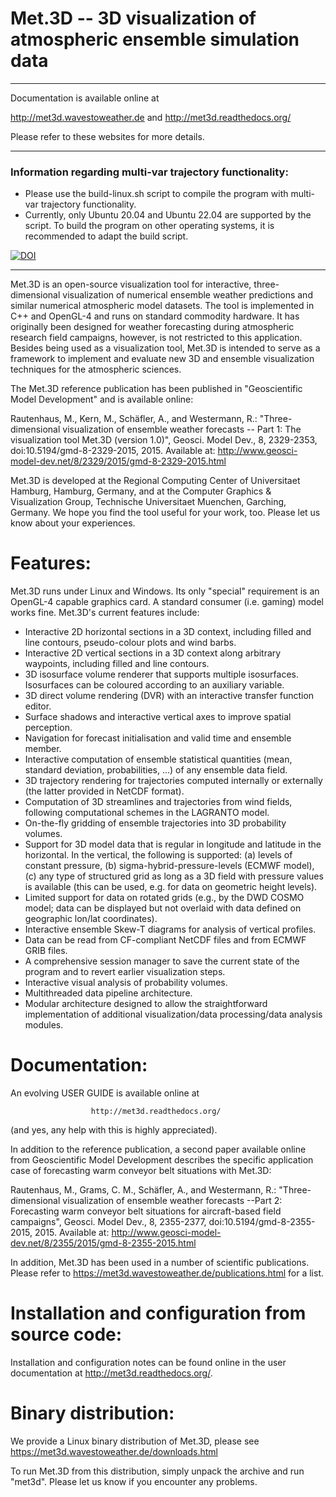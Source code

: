 Met.3D -- 3D visualization of atmospheric ensemble simulation data
==================================================================

*********************************************************************
Documentation is available online at

  http://met3d.wavestoweather.de   and   http://met3d.readthedocs.org/

Please refer to these websites for more details.
*********************************************************************

### Information regarding multi-var trajectory functionality:
- Please use the build-linux.sh script to compile the program with multi-var trajectory functionality.
- Currently, only Ubuntu 20.04 and Ubuntu 22.04 are supported by the script.
  To build the program on other operating systems, it is recommended to adapt the build script.

[![DOI](https://zenodo.org/badge/DOI/10.5281/zenodo.8082371.svg)](https://doi.org/10.5281/zenodo.8082371)

*********************************************************************

Met.3D is an open-source visualization tool for interactive, three-dimensional
visualization of numerical ensemble weather predictions and similar numerical
atmospheric model datasets. The tool is implemented in C++ and OpenGL-4 and
runs on standard commodity hardware. It has originally been designed for
weather forecasting during atmospheric research field campaigns, however, is
not restricted to this application. Besides being used as a visualization tool,
Met.3D is intended to serve as a framework to implement and evaluate new 3D and
ensemble visualization techniques for the atmospheric sciences.

The Met.3D reference publication has been published in "Geoscientific
Model Development" and is available online:

   Rautenhaus, M., Kern, M., Schäfler, A., and Westermann, R.:
   "Three-dimensional visualization of ensemble weather forecasts -- Part 1:
   The visualization tool Met.3D (version 1.0)", Geosci. Model Dev., 8,
   2329-2353, doi:10.5194/gmd-8-2329-2015, 2015.
   Available at: http://www.geosci-model-dev.net/8/2329/2015/gmd-8-2329-2015.html

Met.3D is developed at the Regional Computing Center of Universitaet Hamburg,
Hamburg, Germany, and at the Computer Graphics & Visualization Group, Technische
Universitaet Muenchen, Garching, Germany. We hope you find the tool useful for
your work, too. Please let us know about your experiences.


Features:
=========

Met.3D runs under Linux and Windows. Its only "special" requirement is an
OpenGL-4 capable graphics card. A standard consumer (i.e. gaming) model works
fine. Met.3D's current features include:

* Interactive 2D horizontal sections in a 3D context, including filled and line
  contours, pseudo-colour plots and wind barbs.
* Interactive 2D vertical sections in a 3D context along arbitrary waypoints,
  including filled and line contours.
* 3D isosurface volume renderer that supports multiple isosurfaces. Isosurfaces
  can be coloured according to an auxiliary variable.
* 3D direct volume rendering (DVR) with an interactive transfer function editor.
* Surface shadows and interactive vertical axes to improve spatial perception.
* Navigation for forecast initialisation and valid time and ensemble member.
* Interactive computation of ensemble statistical quantities (mean, standard
  deviation, probabilities, ...) of any ensemble data field.
* 3D trajectory rendering for trajectories computed internally or externally
  (the latter provided in NetCDF format).
* Computation of 3D streamlines and trajectories from wind fields, following
  computational schemes in the LAGRANTO model.
* On-the-fly gridding of ensemble trajectories into 3D probability volumes.
* Support for 3D model data that is regular in longitude and latitude in the
  horizontal. In the vertical, the following is supported: (a) levels of
  constant pressure, (b) sigma-hybrid-pressure-levels (ECMWF model), (c) any
  type of structured grid as long as a 3D field with pressure values is
  available (this can be used, e.g. for data on geometric height levels).
* Limited support for data on rotated grids (e.g., by the DWD COSMO model;
  data can be displayed but not overlaid with data defined on geographic
  lon/lat coordinates).
* Interactive ensemble Skew-T diagrams for analysis of vertical profiles.
* Data can be read from CF-compliant NetCDF files and from ECMWF GRIB files.
* A comprehensive session manager to save the current state of the program
  and to revert earlier visualization steps.
* Interactive visual analysis of probability volumes.
* Multithreaded data pipeline architecture.
* Modular architecture designed to allow the straightforward implementation
  of additional visualization/data processing/data analysis modules.


Documentation:
==============

An evolving USER GUIDE is available online at

                      http://met3d.readthedocs.org/

(and yes, any help with this is highly appreciated).

In addition to the reference publication, a second paper available online from
Geoscientific Model Development describes the specific application case of
forecasting warm conveyor belt situations with Met.3D:

   Rautenhaus, M., Grams, C. M., Schäfler, A., and Westermann, R.:
   "Three-dimensional visualization of ensemble weather forecasts --Part 2:
   Forecasting warm conveyor belt situations for aircraft-based field campaigns",
   Geosci. Model Dev., 8, 2355-2377, doi:10.5194/gmd-8-2355-2015, 2015.
   Available at: http://www.geosci-model-dev.net/8/2355/2015/gmd-8-2355-2015.html

In addition, Met.3D has been used in a number of scientific publications.
Please refer to https://met3d.wavestoweather.de/publications.html for a list.


Installation and configuration from source code:
================================================

Installation and configuration notes can be found online in the user
documentation at http://met3d.readthedocs.org/.


Binary distribution:
====================

We provide a Linux binary distribution of Met.3D, please see
https://met3d.wavestoweather.de/downloads.html

To run Met.3D from this distribution, simply unpack the archive and
run "met3d". Please let us know if you encounter any problems.
